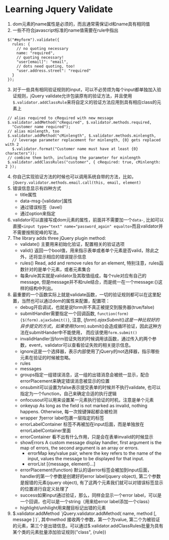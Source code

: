 # Learning Jquery Validate #

1. dom元素的name属性是必须的，而且通常需保证id和name具有相同值
2. 一些不符合javascript标准的name值需要在rule中指出
```
 $("#myform").validate({
   rules: {
     // no quoting necessary
     name: "required",
     // quoting necessary!
     "user[email]": "email",
     // dots need quoting, too!
     "user.address.street": "required"
   }
 });
```
3. 对于一些具有相同验证规则的input，可以不必劳烦为每个input都单独加入验证规则，jQuery validate允许包装原有的验证方法，并且使用`$.validator.addClassRule`来将自定义的验证方法应用到具有相应class的元素上
```
 // alias required to cRequired with new message
 $.validator.addMethod("cRequired", $.validator.methods.required,
   "Customer name required");
 // alias minlength, too
 $.validator.addMethod("cMinlength", $.validator.methods.minlength,
   // leverage parameter replacement for minlength, {0} gets replaced with 2
   $.validator.format("Customer name must have at least {0} characters"));
 // combine them both, including the parameter for minlength
 $.validator.addClassRules("customer", { cRequired: true, cMinlength: 2 });
```
4. 你自己实现验证方法的时候也可以调用系统自带的方法，比如，`jQuery.validator.methods.email.call(this, email, element)`
5. 错误信息显示有四种方式
	- title属性
	- data-msg-[validator]属性
	- 通过错误标签（lavel）
	- 通过option来指定
6. validator可以直接写成dom元素的属性，前面并不需要加一个`data-`, 比如可以直接`<input type="text" name="password_again" equalto>`而且validator并不需要按照驼峰的写法。
7. The library adds three jQuery plugin method:
	- validate() 主要用来初始化验证，配置相关的验证选项
	- valid() 返回一个bool值，用来指示表单或者单个元素是否valid，除此之外，还将显示相应的错误提示信息
	- rules() Read, add and remove rules for an element, 特别注意，rules函数针对的是单个元素，或者元素集合
	- 每条rule其实就是validator及其取值组成，每个rule对应有自己的message, 但是message并不和rule结合，而是统一在一个message:{}这样的结构中列出。
8. 最重要的一个函数实际上就是validate函数，一切的验证规则都可以在这里配置，当然也可以通过dom的属性来配置，配置项：
	- debug开启调试，也就是说form并不真正被提交到服务器(true/false)
	- submitHandler需要指定一个回调函数, `function(form){$(form).ajaxSubmit()}`, 注意, $(form).ajaxSubmit()这是一种比较好的异步提交的方式，如果使用$(form).submit()会造成循环验证，因此这种方法在submitHander中不能使用， 而应该使用`form.submit()` 
	- invalidHandler当form验证失败的时候调用该函数，通过传入的两个参数，event，validator可以查看验证失败的相关提示信息。
	- ignore这是一个选择器，表示内部使用了jQuery的not选择器，指示哪些元素在验证的时候被忽略。
	- rules
	- messages
	- groups指定一组错误消息，这一组的出错消息会被统一显示，配合errorPlacement来确定错误消息被显示的位置
	- onsubmit可以设置为false表示提交表单的时候并不执行validate, 也可以指定为一个function，自己来确定合适的执行逻辑
	- onfocusout可以用来设置某一元素执行验证的时机，注意是单个元素
	- onkeyup As long as the field is not marked as invalid, nothing happens. Otherwise, 每一次按键弹起都会被检测
	- wrapper 为error label包裹一层指定的标签
	- errorLabelContainer 标签不再被加在input后面，而是单独放在errorLabelContainer里面
	- errorContainer 看不出有什么作用，只是会在表单invalid的时候显示
	- showErrors A custom message display handler, first argument is the map of errors, the second argument is an array or errors.
		- errorMap key/value pair, where the key refers to the name of the input, values the message to be displayed for that input. 
		- errorList [{message, element}...]
	- errorPlacement(function) 默认的话error标签会被加到input后面，handler的第一个参数是创建好的error label(jquery object), 第二个参数是报错的元素(jquery object), 有了这两个元素我们就可以对错误标签显示的位置进行自定义处理了
	- success如果input通过验证，那么，同样会显示一个error label，可以是一个回调，也可以是一个string（用来给error label添加一个class）
	- highlight/unhilight用来醒目标记出错的元素
9. $.validator.addMethod `jQuery.validator.addMethod( name, method [, message ] )`, 其中method 接收两个参数，第一个为value, 第二个为被验证的元素，第三个是出错信息。可以通过$.validator.addClassRules批量为具有某个类的元素批量添加验证规则("class", {rule})
